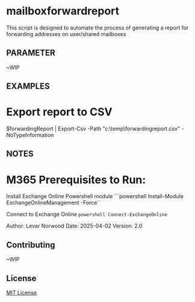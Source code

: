 # mailboxforwardreport

This script is designed to automate the process of generating a report for forwarding addresses on user/shared mailboxes

## PARAMETER 

~WIP

## EXAMPLES

# Export report to CSV
$forwardingReport | Export-Csv -Path "c:\temp\forwardingreport.csv" -NoTypeInformation

## NOTES

# M365 Prerequisites to Run: 


Install Exchange Online Powershell module
```powershell Install-Module ExchangeOnlineManagement -Force``


Connect to Exchange Online
```powershell Connect-ExchangeOnline```


Author: Levar Norwood
Date: 2025-04-02
Version: 2.0

## Contributing

~WIP

## License

[MIT License](https://choosealicense.com/licenses/mit/)
